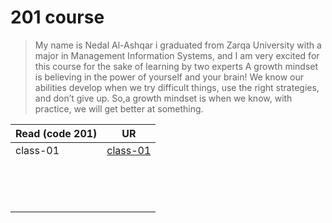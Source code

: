 # 201 course

>My name is Nedal Al-Ashqar i graduated from Zarqa University with a major in Management Information Systems, and I am very excited for this course for the sake of learning by two experts A growth mindset is believing in the power of yourself and your brain! We know our abilities develop when we try difficult things, use the right strategies, and don’t give up. So,a growth mindset is when we know, with practice, we will get better at something.

| Read (code 201)| UR                                                                            |
| -------------- | ----------------------------------------------------------------------------- |
|class-01        |[class-01](class-01.md)                                                        |
|                |                                                                               |
|                |                                                                               |
|                |                                                                               |
|                |                                                                               |
|                |                                                                               |
|                |                                                                               |
|                |                                                                               |
|                |                                                                               |
|                |                                                                               |
|                |                                                                               |
|                |                                                                               |
|                |                                                                               |
|                |                                                                               |
|                |                                                                               |
